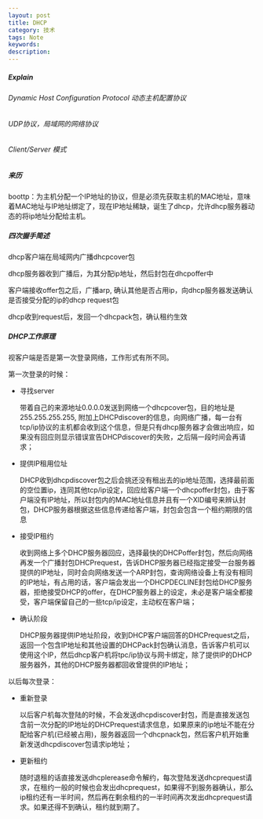 ```yaml
---
layout: post
title: DHCP
category: 技术
tags: Note
keywords:
description:
---
```


##### Explain

###### Dynamic Host Configuration Protocol 动态主机配置协议

###### UDP协议，局域网的网络协议

###### Client/Server 模式

##### 来历

boottp：为主机分配一个IP地址的协议，但是必须先获取主机的MAC地址，意味着MAC地址与IP地址绑定了，现在IP地址稀缺，诞生了dhcp，允许dhcp服务器动态的将ip地址分配给主机。

##### 四次握手简述

dhcp客户端在局域网内广播dhcpcover包

dhcp服务器收到广播后，为其分配ip地址，然后封包在dhcpoffer中

客户端接收offer包之后，广播arp, 确认其他是否占用ip，向dhcp服务器发送确认是否接受分配的ip的dhcp request包

dhcp收到request后，发回一个dhcpack包，确认租约生效

##### DHCP工作原理

视客户端是否是第一次登录网络，工作形式有所不同。

第一次登录的时候：

* 寻找server

  带着自己的来源地址0.0.0.0发送到网络一个dhcpcover包，目的地址是255.255.255.255, 附加上DHCPdiscover的信息，向网络广播，每一台有tcp/ip协议的主机都会收到这个信息，但是只有dhcp服务器才会做出响应，如果没有回应则显示错误宣告DHCPdiscover的失败，之后隔一段时间会再请求；

* 提供IP租用位址

  DHCP收到dhcpdiscover包之后会挑还没有租出去的ip地址范围，选择最前面的空位置ip，连同其他tcp/ip设定，回应给客户端一个dhcpoffer封包，由于客户端没有IP地址，所以封包内的MAC地址信息并且有一个XID编号来辨认封包，DHCP服务器根据这些信息传递给客户端，封包会包含一个租约期限的信息

* 接受IP租约

  收到网络上多个DHCP服务器回应，选择最快的DHCPoffer封包，然后向网络再发一个广播封包DHCPrequest，告诉DHCP服务器已经指定接受一台服务器提供的IP地址，同时会向网络发送一个ARP封包，查询网络设备上有没有相同的IP地址，有占用的话，客户端会发出一个DHCPDECLINE封包给DHCP服务器，拒绝接受DHCP的offer，在DHCP服务器上的设定，未必是客户端全都接受，客户端保留自己的一些tcp/ip设定，主动权在客户端；

* 确认阶段

  DHCP服务器提供IP地址阶段，收到DHCP客户端回答的DHCPrequest之后，返回一个包含IP地址和其他设置的DHCPack封包确认消息，告诉客户机可以使用这个IP，然后dhcp客户机将tpc/ip协议与网卡绑定，除了提供IP的DHCP服务器外，其他的DHCP服务器都回收曾提供的IP地址；

以后每次登录：

* 重新登录

  以后客户机每次登陆的时候，不会发送dhcpdiscover封包，而是直接发送包含前一次分配的IP地址的DHCPrequest请求信息，如果原来的ip地址不能在分配给客户机(已经被占用)，服务器返回一个dhcpnack包，然后客户机开始重新发送dhcpdiscover包请求ip地址；

* 更新租约

  随时退租的话直接发送dhcplerease命令解约，每次登陆发送dhcprequest请求，在租约一般的时候也会发出dhcprequest，如果得不到服务器确认，那么ip租约还有一半时间，然后再在剩余租约的一半时间再次发出dhcprequest请求。如果还得不到确认，租约就到期了。


